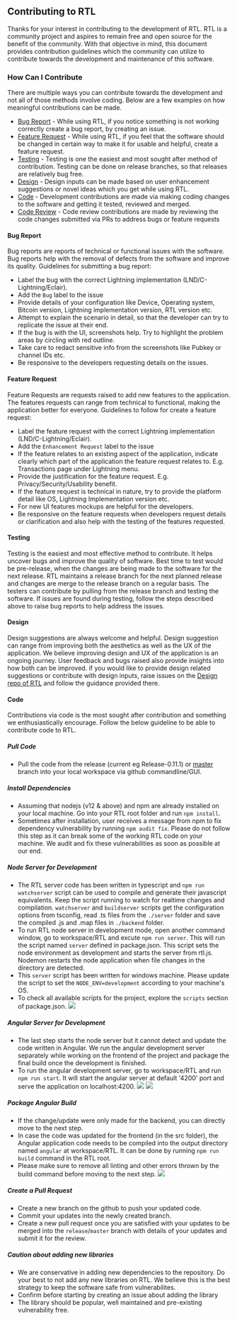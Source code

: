 ## Contributing to RTL
Thanks for your interest in contributing to the development of RTL. RTL is a community project and aspires to remain free and open source for the benefit of the community. With that objective in mind, this document provides contribution guidelines which the community can utilize to contribute towards the development and maintenance of this software.

### <a name="how"></a>How Can I Contribute
There are multiple ways you can contribute towards the development and not all of those methods involve coding. Below are a few examples on how meaningful contributions can be made.
* [Bug Report](#bug) - While using RTL, if you notice something is not working correctly create a bug report, by creating an issue.
* [Feature Request](#feature) - While using RTL, if you feel that the software should be changed in certain way to make it for usable and helpful, create a feature request.
* [Testing](#testing) - Testing is one the easiest and most sought after method of contribution. Testing can be done on release branches, so that releases are relatively bug free.
* [Design](#design) - Design inputs can be made based on user enhancement suggestions or novel ideas which you get while using RTL.
* [Code](#code) - Development contributions are made via making coding changes to the software and getting it tested, reviewed and merged.
* [Code Review](#codereview) - Code review contributions are made by reviewing the code changes submitted via PRs to address bugs or feature requests

#### <a name="bug"></a>Bug Report
Bug reports are reports of technical or functional issues with the software. Bug reports help with the removal of defects from the software and improve its quality. Guidelines for submitting a bug report:
* Label the bug with the correct Lightning implementation (LND/C-Lightning/Eclair).
* Add the `Bug` label to the issue
* Provide details of your configuration like Device, Operating system, Bitcoin version, Lightning implementation version, RTL version etc.
* Attempt to explain the scenario in detail, so that the developer can try to replicate the issue at their end.
* If the bug is with the UI, screenshots help. Try to highlight the problem areas by circling with red outline.
* Take care to redact sensitive info from the screenshots like Pubkey or channel IDs etc.
* Be responsive to the developers requesting details on the issues.

#### <a name="feature"></a>Feature Request
Feature Requests are requests raised to add new features to the application. The features requests can range from technical to functional, making the application better for everyone. Guidelines to follow for create a feature request:
* Label the feature request with the correct Lightning implementation (LND/C-Lightning/Eclair).
* Add the `Enhancement Request` label to the issue
* If the feature relates to an existing aspect of the application, indicate clearly which part of the application the feature request relates to. E.g. Transactions page under Lightning menu.
* Provide the justification for the feature request. E.g. Privacy/Security/Usability benefit.
* If the feature request is technical in nature, try to provide the platform detail like OS, Lightning Implementation version etc.
* For new UI features mockups are helpful for the developers.
* Be responsive on the feature requests when developers request details or clarification and also help with the testing of the features requested.

#### <a name="testing"></a>Testing
Testing is the easiest and most effective method to contribute. It helps uncover bugs and improve the quality of software. Best time to test would be pre-release, when the changes are being made to the software for the next release. RTL maintains a release branch for the next planned release and changes are merge to the release branch on a regular basis. The testers can contribute by pulling from the release branch and testing the software. If issues are found during testing, follow the steps described above to raise bug reports to help address the issues.

#### <a name="design"></a>Design
Design suggestions are always welcome and helpful. Design suggestion can range from improving both the aesthetics as well as the UX of the application. We believe improving design and UX of the application is an ongoing journey. User feedback and bugs raised also provide insights into how both can be improved. if you would like to provide design related suggestions or contribute with design inputs, raise issues on the [Design repo of RTL](https://github.com/Ride-The-Lightning/RTL-Design) and follow the guidance provided there.

#### <a name="code"></a>Code
Contributions via code is the most sought after contribution and something we enthusiastically encourage. Follow the below guideline to be able to contribute code to RTL.

##### Pull Code
* Pull the code from the release (current eg Release-0.11.1) or [master](https://github.com/Ride-The-Lightning/RTL/tree/master) branch into your local workspace via github commandline/GUI.

##### Install Dependencies
* Assuming that nodejs (v12 & above) and npm are already installed on your local machine. Go into your RTL root folder and run `npm install`. 
* Sometimes after installation, user receives a message from npm to fix dependency vulnerability by running `npm audit fix`. Please do not follow this step as it can break some of the working RTL code on your machine. We audit and fix these vulnerabilities as soon as possible at our end.
	
##### Node Server for Development
* The RTL server code has been written in typescript and `npm run watchserver` script can be used to compile and generate their javascript equivalents. Keep the script running to watch for realtime changes and compilation. `watchserver` and `buildserver` scripts get the configuration options from tsconfig, read .ts files from the `./server` folder and save the compiled .js and .map files in `./backend` folder.
* To run RTL node server in development mode, open another command window, go to workspace/RTL and excute `npm run server`. This will run the script named `server` defined in package.json. This script sets the node environment as development and starts the server from rtl.js. Nodemon restarts the node application when file changes in the directory are detected.
* This `server` script has been written for windows machine. Please update the script to set the `NODE_ENV=development` according to your machine's OS.
* To check all available scripts for the project, explore the `scripts` section of package.json. 
![](./screenshots/node-server-dev.jpg)

##### Angular Server for Development
* The last step starts the node server but it cannot detect and update the code written in Angular. We run the angular development server separately while working on the frontend of the project and package the final build once the development is finished. 
* To run the angular development server, go to workspace/RTL and run `npm run start`. It will start the angular server at default '4200' port and serve the application on localhost:4200.
![](./screenshots/angular-server-dev.jpg)
![](./screenshots/localhost-ui-dev.jpg)
	
##### Package Angular Build
* If the change/update were only made for the backend, you can directly move to the next step.
* In case the code was updated for the frontend (in the src folder), the Angular application code needs to be compiled into the output directory named `angular` at workspace/RTL. It can be done by running `npm run build` command in the RTL root.
* Please make sure to remove all linting and other errors thrown by the build command before moving to the next step.
![](./screenshots/angular-build.jpg)
	
##### Create a Pull Request
* Create a new branch on the github to push your updated code.
* Commit your updates into the newly created branch.
* Create a new pull request once you are satisfied with your updates to be merged into the `release`/`master` branch with details of your updates and submit it for the review.

##### Caution about adding new libraries
* We are conservative in adding new dependencies to the repository. Do your best to not add any new libraries on RTL. We believe this is the best strategy to keep the software safe from vulnerabilites.
* Confirm before starting by creating an issue about adding the library 
* The library should be popular, well maintained and pre-existing vulnerability free.
